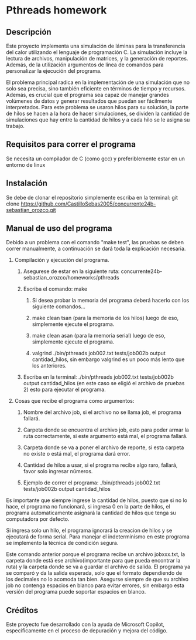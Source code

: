 # Pthreads homework

## Descripción

Este proyecto implementa una simulación de láminas para la transferencia del calor utilizando el lenguaje de programación C. La simulación incluye la lectura de archivos, manipulación de matrices, y la generación de reportes. Además, de la utilización argumentos de línea de comandos para personalizar la ejecución del programa.

El problema principal radica en la implementación de una simulación que no solo sea precisa, sino también eficiente en términos de tiempo y recursos. Además, es crucial que el programa sea capaz de manejar grandes volúmenes de datos y generar resultados que puedan ser fácilmente interpretados. Para este problema se usaron hilos para su solución, la parte de hilos se hacen a la hora de hacer simulaciones, se dividen la cantidad de simulaciones que hay entre la cantidad de hilos y a cada hilo se le asigna su trabajo.

## Requisitos para correr el programa

Se necesita un compilador de C (como gcc) y preferiblemente estar en un entorno de linux

## Instalación

Se debe de clonar el repositorio simplemente escriba en la terminal: git clone <https://github.com/CastilloSebas2005/concurrente24b-sebastian_orozco.git>

## Manual de uso del programa

Debido a un problema con el comando "make test", las pruebas se deben correr manualmente, a continuación se dará toda la explicación necesaria.

1. Compilación y ejecución del programa.

    1. Asegurese de estar en la siguiente ruta: concurrente24b-sebastian_orozco/homeworks/pthreads

    1. Escriba el comando: make

        1. Si desea probar la memoria del programa deberá hacerlo con los siguiente comandos...

        1. make clean tsan (para la memoria de los hilos) luego de eso, simplemente ejecute el programa.

        1. make clean asan (para la memoria serial) luego de eso, simplemente ejecute el programa.

        1. valgrind ./bin/pthreads job002.txt tests/job002b output cantidad_hilos, sin embargo valgrind es un poco más lento que los anteriores.

    1. Escriba en la terminal: ./bin/pthreads job002.txt tests/job002b output cantidad_hilos (en este caso se eligió el archivo de pruebas 2) esto para ejecutar el programa.

1. Cosas que recibe el programa como argumentos:

    1. Nombre del archivo job, si el archivo no se llama job, el programa fallará.

    1. Carpeta donde se encuentra el archivo job, esto para poder armar la ruta correctamente, si este argumento está mal, el programa fallará.

    1. Carpeta donde se va a poner el archivo de reporte, si esta carpeta no existe o está mal, el programa dará error.

    1. Cantidad de hilos a usar, si el programa recibe algo raro, fallará, favor solo ingresar números.

    1. Ejemplo de correr el programa: ./bin/pthreads job002.txt tests/job002b output cantidad_hilos

Es importante que siempre ingrese la cantidad de hilos, puesto que si no lo hace, el programa no funcionará, si ingresa 0 en la parte de hilos, el programa automaticamente asignará la cantidad de hilos que tenga su computadora por defecto.

Si ingresa solo un hilo, el programa ignorará la creacion de hilos y se ejecutará de forma serial.
Para manejar el indeterminismo en este programa se implemento la técnica de condición segura.

Este comando anterior porque el programa recibe un archivo jobxxx.txt, la carpeta donde está ese archivo(importante para que pueda encontrar la ruta) y la carpeta donde se va a guardar el archivo de salida. El programa ya se comparó y da la salida esperada, solo que el formato dependiendo de los decimales no lo acomoda tan bien. Asegurse siempre de que su archivo job no contenga espacios en blanco para evitar errores, sin embargo esta versión del programa puede soportar espacios en blanco.

## Créditos

Este proyecto fue desarrollado con la ayuda de Microsoft Copilot, específicamente en el proceso de depuración y mejora del código.
